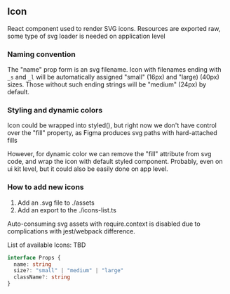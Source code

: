 ## Icon

React component used to render SVG icons.
Resources are exported raw, some type of svg loader is needed on application level

### Naming convention

The "name" prop form <Icon /> is an svg filename. Icon with filenames ending with `_s` and `_l` will be
automatically assigned "small" (16px) and "large) (40px) sizes. Those without such ending strings
will be "medium" (24px) by default.

### Styling and dynamic colors

Icon could be wrapped into styled(), but right now we don't have
control over the "fill" property, as Figma produces svg paths with hard-attached fills

However, for dynamic color we can remove the "fill" attribute from svg code, and wrap
the icon with default styled component. Probably, even on ui kit level, but it could also
be easily done on app level.

### How to add new icons

1. Add an .svg file to ./assets
2. Add an export to the ./icons-list.ts

Auto-consuming svg assets with require.context is disabled
due to complications with jest/webpack difference.

List of available Icons: TBD

```typescript
interface Props {
  name: string
  size?: "small" | "medium" | "large"
  className?: string
}
```
